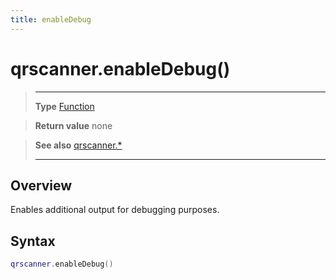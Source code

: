 ```yaml
---
title: enableDebug
---
```

# qrscanner.enableDebug()

> --------------------- ------------------------------------------------------------------------------------------
> __Type__              [Function](https://docs.coronalabs.com/api/type/Function.html)

> __Return value__      none

> __See also__          [qrscanner.*](/plugin/qrscanner/)
> --------------------- ------------------------------------------------------------------------------------------

## Overview

Enables additional output for debugging purposes.

## Syntax
```lua
qrscanner.enableDebug()
```